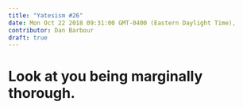 ```yaml
---
title: "Yatesism #26"
date: Mon Oct 22 2018 09:31:00 GMT-0400 (Eastern Daylight Time),
contributor: Dan Barbour
draft: true
---
```

# Look at you being marginally thorough.
